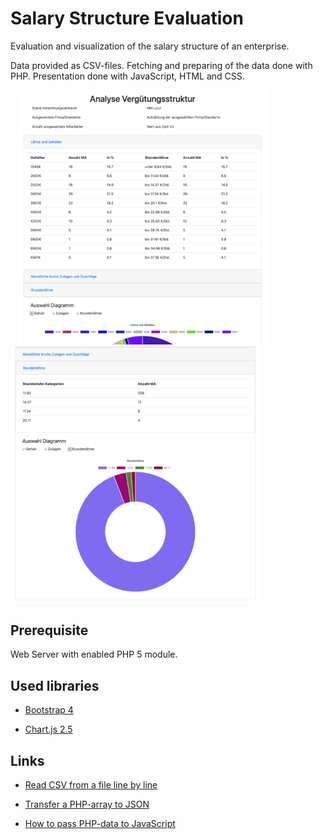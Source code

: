 # Salary Structure Evaluation

Evaluation and visualization of the salary structure of an enterprise.

Data provided as CSV-files. Fetching and preparing of the data done with PHP. Presentation done with JavaScript, HTML and CSS.


<div>
  &nbsp;&nbsp;
<img src="./imgs/overview.png" alt="overview" width="400" />
  &nbsp;&nbsp;&nbsp;
<img src="./imgs/detail.png" alt="detail" width="400" />
</div>

## Prerequisite

Web Server with enabled PHP 5 module.

## Used libraries

- [Bootstrap 4](https://getbootstrap.com/)

- [Chart.js 2.5](https://www.chartjs.org/)

## Links

- [Read CSV from a file line by line](https://www.php.net/manual/de/function.fgetcsv.php)

- [Transfer a PHP-array to JSON](https://www.php.net/manual/en/function.json-encode.php)

- [How to pass PHP-data to JavaScript](https://www.dyn-web.com/tutorials/php-js/scalar.php)




